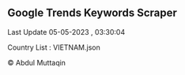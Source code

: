 

## Google Trends Keywords Scraper 
 
Last Update 05-05-2023 , 03:30:04

Country List :
VIETNAM.json



© Abdul Muttaqin 
